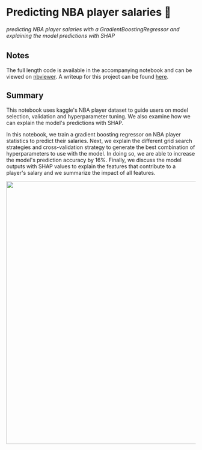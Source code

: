 Predicting NBA player salaries 🏀
=====
###### predicting NBA player salaries with a GradientBoostingRegressor and explaining the model predictions with SHAP

Notes
------
The full length code is available in the accompanying notebook and can be viewed on [nbviewer](https://nbviewer.jupyter.org/github/stevhliu/gradientboostingregressor-and-SHAP/blob/master/nbaplayers%20demo.ipynb). A writeup for this project can be found [here](https://towardsdatascience.com/building-a-gradientboostingregressor-to-predict-nba-player-salaries-65addc237f9d?source=friends_link&sk=4c3326640d3f6e1648ed339feb164bd2).

Summary
------
This notebook uses kaggle's NBA player dataset to guide users on model selection, validation and hyperparameter tuning. We also examine how we can explain the model's predictions with SHAP.

In this notebook, we train a gradient boosting regressor on NBA player statistics to predict their salaries. Next, we explain the different grid search strategies and cross-validation strategy to generate the best combination of hyperparameters to use with the model. In doing so, we are able to increase the model's prediction accuracy by 16%. Finally, we discuss the model outputs with SHAP values to explain the features that contribute to a player's salary and we summarize the impact of all features.

<p align='center'>
  <img width='700' src='https://github.com/stevhliu/gradientboostingregressor-and-SHAP/blob/master/SHAP.png' />
</p>
